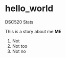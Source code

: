 # hello_world
 DSC520 Stats
 
 This is a story about me 
 **ME** 
 1. Not 
 2. Not too 
 3. Not no 
